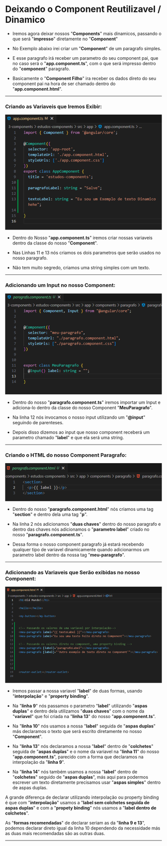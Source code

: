 <h1>Deixando o Component Reutilizavel / Dinamico</h1>

  - Iremos agora deixar nossos "**Components**" mais dinamicos, passando o que será "**impresso**" diretamente no "**Component**"

  - No Exemplo abaixo irei criar um "**Component**" de um paragrafo simples.

  - E esse paragrafo irá receber um parametro do seu component pai, que no caso será o "**app.component.ts**", com o que será impresso dentro do "**component**" paragrafo.

  - Basicamente o "**Component Filho**" ira receber os dados direto do seu component pai na hora de ser chamado dentro do "**app.component.html**".

  ___
  <h3>Criando as Variaveis que Iremos Exibir:</h3>
  <img src="3-components/img/5-interpolação-dados.png">

  - Dentro do Nosso "**app.component.ts**" iremos criar nossas variaveis dentro da classe do nosso "**Component**".

  - Nas Linhas 11 e 13 nós criamos os dois parametros que serão usados no nosso paragrafo.

  - Não tem muito segredo, criamos uma string simples com um texto.

  ___
  <h3>Adicionando um Input no nosso Component:</h3>
  <img src="3-components/img/5.1-interpolação-dados.png">

  - Dentro do nosso "**paragrafo.component.ts**" iremos importar um Input e adiciona-lo dentro da classe do nosso Component "**MeuParagrafo**".

  - Na linha 12 nós invocamos o nosso input utilizando um "**@input**" seguindo de parenteses.

  - Depois disso dizemos ao input que nosso component receberá um parametro chamado "**label**" e que ela será uma string.

  ___
  <h3>Criando o HTML do nosso Component Paragrafo:</h3>
  <img src="3-components/img/5.2-interpolação-dados.png">

  - Dentro do nosso "**paragrafo.component.html**" nós criamos uma tag "**section**" e dentro dela uma tag "**p**".

  - Na linha 2 nós adicionamos "**duas chaves**" dentro do nosso paragrafo e dentro das chaves nós adicionamos o "**parametro label**" criado no nosso "**paragrafo.component.ts**".

  - Dessa forma o nosso component paragrafo já estará recebendo qualquer tipo de variavel dinamicamente quando adicionarmos um parametro label dentro da nossa tag "**meu-paragrafo**".

  ___
  <h3>Adicionando as Variaveis que Serão exibidas no nosso Component:</h3>
  <img src="3-components/img/5.3-interpolação-dados.png">

  - Iremos passar a nossa variavel "**label**" de duas formas, usando "**interpolação**" e "**property binding**".

  - Na "**linha 9**" nós passamos o parametro "**label**" utilizando "**aspas duplas**" e dentro dela utilizamos "**duas chaves**" com o nome da "**variavel**" que foi criada na "**linha 13**" do nosso "**app.component.ts**".

  - Na "**linha 10**" nós usamos a nossa "**label**" seguida de "**aspas duplas**" más declaramos o texto que será escrito diretamente no nosso "**Component**".

  - Na "**linha 13**" nós declaramos a nossa "**label**" dentro de "**colchetes**" seguida de "**aspas duplas**" e o nome da variavel na "**linha 11**" do nosso "**app.component.ts**", parecido com a forma que declaramos na interpolação da "**linha 9**".

  - Na "**linha 14**" nós também usamos a nossa "**label**" dentro de "**colchetes**" seguido de "**aspas duplas**", más aqui para podermos escrever um texto diretamente precisamos usar "**aspas simples**" dentro de aspas duplas.

  A grande diferença de declarar utilizando interpolação ou property binding é que com "**interpolação**" usamos a "**label sem colchetes seguida de aspas duplas**" e com a "**propety binding**" nós usamos a "**label dentro de colchetes**".

  As "**formas recomendadas**" de declarar seriam as da "**linha 9 e 13**", podemos declarar direto igual da linha 10 dependendo da necessidade más as duas mais recomendadas são as outras duas.

  ___